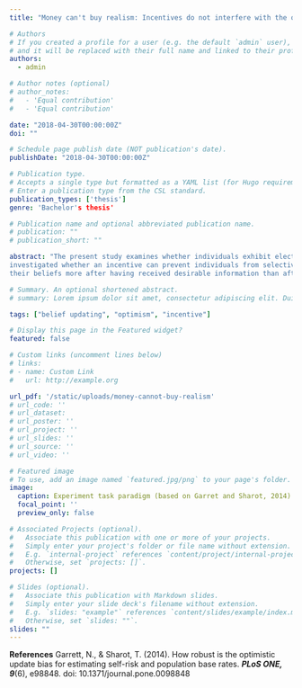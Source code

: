 ```yaml
---
title: "Money can't buy realism: Incentives do not interfere with the optimistic update bias"

# Authors
# If you created a profile for a user (e.g. the default `admin` user), write the username (folder name) here
# and it will be replaced with their full name and linked to their profile.
authors:
  - admin

# Author notes (optional)
# author_notes:
#   - 'Equal contribution'
#   - 'Equal contribution'

date: "2018-04-30T00:00:00Z"
doi: ""

# Schedule page publish date (NOT publication's date).
publishDate: "2018-04-30T00:00:00Z"

# Publication type.
# Accepts a single type but formatted as a YAML list (for Hugo requirements).
# Enter a publication type from the CSL standard.
publication_types: ['thesis']
genre: 'Bachelor's thesis'

# Publication name and optional abbreviated publication name.
# publication: ""
# publication_short: ""

abstract: "The present study examines whether individuals exhibit elective updating behaviour when estimating (1) their own risk of incurring a negative life event and (2) the risk of that event happening on average to the population. Furthermore, it is 
investigated whether an incentive can prevent individuals from selective belief updating regarding their estimate of the population risk. For this study, seventy-four university students participated in an experiment in which an altered version of Garret and Sharot’s (2014) task paradigm was applied. It was found that participants exhibited selective updating such that they updated 
their beliefs more after having received desirable information than after having received undesirable information. This is true for their self-risk estimate and partially true for their estimates of the population risk. The incentive treatment did not interfere with the optimistic update bias. However, findings suggest sex differences in processing negative stimulus material. Also, an alternative analysis method is introduced."

# Summary. An optional shortened abstract.
# summary: Lorem ipsum dolor sit amet, consectetur adipiscing elit. Duis posuere tellus ac convallis placerat. Proin tincidunt magna sed ex sollicitudin condimentum.

tags: ["belief updating", "optimism", "incentive"]

# Display this page in the Featured widget?
featured: false

# Custom links (uncomment lines below)
# links:
# - name: Custom Link
#   url: http://example.org

url_pdf: '/static/uploads/money-cannot-buy-realism'
# url_code: ''
# url_dataset: 
# url_poster: ''
# url_project: ''
# url_slides: ''
# url_source: ''
# url_video: ''

# Featured image
# To use, add an image named `featured.jpg/png` to your page's folder.
image:
  caption: Experiment task paradigm (based on Garret and Sharot, 2014)'
  focal_point: ''
  preview_only: false

# Associated Projects (optional).
#   Associate this publication with one or more of your projects.
#   Simply enter your project's folder or file name without extension.
#   E.g. `internal-project` references `content/project/internal-project/index.md`.
#   Otherwise, set `projects: []`.
projects: []

# Slides (optional).
#   Associate this publication with Markdown slides.
#   Simply enter your slide deck's filename without extension.
#   E.g. `slides: "example"` references `content/slides/example/index.md`.
#   Otherwise, set `slides: ""`.
slides: ""
---
```


**References**
Garrett, N., & Sharot, T. (2014). How robust is the optimistic update bias for estimating self-risk and population base rates. ***PLoS ONE, 9***(6), e98848. doi: 10.1371/journal.pone.0098848